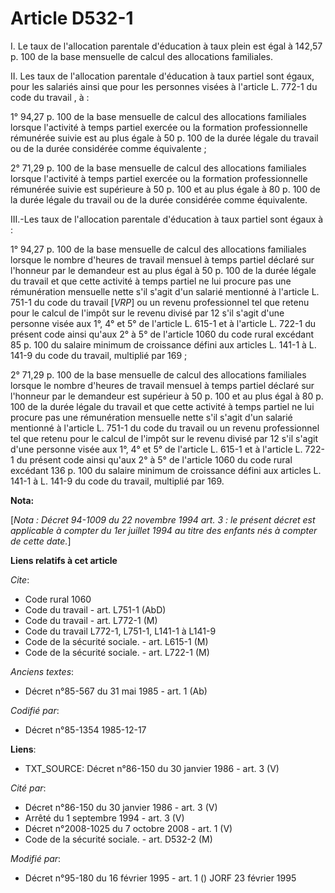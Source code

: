 # Article D532-1

I. Le taux de l'allocation parentale d'éducation à taux plein est égal à 142,57 p. 100 de la base mensuelle de calcul des
allocations familiales. 

II. Les taux de l'allocation parentale d'éducation à taux partiel sont égaux, pour les salariés ainsi que pour les personnes
visées à l'article L. 772-1 du code du travail     , à : 

1° 94,27 p. 100 de la base mensuelle de calcul des allocations familiales lorsque l'activité à temps partiel exercée ou la
formation professionnelle rémunérée suivie est au plus égale à 50 p. 100 de la durée légale du travail ou de la durée
considérée comme équivalente ; 

2° 71,29 p. 100 de la base mensuelle de calcul des allocations familiales lorsque l'activité à temps partiel exercée ou la
formation professionnelle rémunérée suivie est supérieure à 50 p. 100 et au plus égale à 80 p. 100 de la durée légale du
travail ou de la durée considérée comme équivalente. 

III.-Les taux de l'allocation parentale d'éducation à taux partiel sont égaux à : 

1° 94,27 p. 100 de la base mensuelle de calcul des allocations familiales lorsque le nombre d'heures de travail mensuel à
temps partiel déclaré sur l'honneur par le demandeur est au plus égal à 50 p. 100 de la durée légale du travail et que cette
activité à temps partiel ne lui procure pas une rémunération mensuelle nette s'il s'agit d'un salarié mentionné à l'article
L. 751-1 du code du travail [*VRP*] ou un revenu professionnel tel que retenu pour le calcul de l'impôt sur le revenu divisé
par 12 s'il s'agit d'une personne visée aux 1°, 4° et 5° de l'article L. 615-1 et à l'article L. 722-1 du présent code ainsi
qu'aux 2° à 5° de l'article 1060 du code rural excédant 85 p. 100 du salaire minimum de croissance défini aux articles L.
141-1 à L. 141-9 du code du travail, multiplié par 169 ; 

2° 71,29 p. 100 de la base mensuelle de calcul des allocations familiales lorsque le nombre d'heures de travail mensuel à
temps partiel déclaré sur l'honneur par le demandeur est supérieur à 50 p. 100 et au plus égal à 80 p. 100 de la durée légale
du travail et que cette activité à temps partiel ne lui procure pas une rémunération mensuelle nette s'il s'agit d'un salarié
mentionné à l'article L. 751-1 du code du travail ou un revenu professionnel tel que retenu pour le calcul de l'impôt sur le
revenu divisé par 12 s'il s'agit d'une personne visée aux 1°, 4° et 5° de l'article L. 615-1 et à l'article L. 722-1 du
présent code ainsi qu'aux 2° à 5° de l'article 1060 du code rural excédant 136 p. 100 du salaire minimum de croissance défini
aux articles L. 141-1 à L. 141-9 du code du travail, multiplié par 169.

**Nota:**

[*Nota : Décret 94-1009 du 22 novembre 1994 art. 3 : le présent décret est applicable à compter du 1er juillet 1994 au titre
des enfants nés à compter de cette date.*]

**Liens relatifs à cet article**

_Cite_:

  - Code rural 1060
  - Code du travail - art. L751-1 (AbD)
  - Code du travail - art. L772-1 (M)
  - Code du travail L772-1, L751-1, L141-1 à L141-9
  - Code de la sécurité sociale. - art. L615-1 (M)
  - Code de la sécurité sociale. - art. L722-1 (M)

_Anciens textes_:

  - Décret n°85-567 du 31 mai 1985 - art. 1 (Ab)

_Codifié par_:

  - Décret n°85-1354 1985-12-17

**Liens**:

  - TXT_SOURCE: Décret n°86-150 du 30 janvier 1986 - art. 3 (V)

_Cité par_:

  - Décret n°86-150 du 30 janvier 1986 - art. 3 (V)
  - Arrêté du 1 septembre 1994 - art. 3 (V)
  - Décret n°2008-1025 du 7 octobre 2008 - art. 1 (V)
  - Code de la sécurité sociale. - art. D532-2 (M)

_Modifié par_:

  - Décret n°95-180 du 16 février 1995 - art. 1 () JORF 23 février 1995
